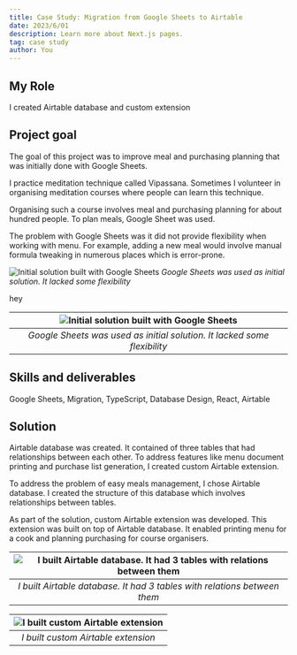 ```yaml
---
title: Case Study: Migration from Google Sheets to Airtable
date: 2023/6/01
description: Learn more about Next.js pages.
tag: case study
author: You
---
```


## My Role
I created Airtable database and custom extension

## Project goal
The goal of this project was to improve meal and purchasing planning that was initially done with Google Sheets.

I practice meditation technique called Vipassana. Sometimes I volunteer in organising meditation courses where people can learn this technique.

Organising such a course involves meal and purchasing planning for about hundred people. To plan meals, Google Sheet was used.

The problem with Google Sheets was it did not provide flexibility when working with menu. For example, adding a new meal would involve manual formula tweaking in numerous places which is error-prone.

![Initial solution built with Google Sheets](https://res.cloudinary.com/preshetin/image/upload/v1688101501/preshetin.com/case-studies/meal-planning-0_2_medi06.png)
*Google Sheets was used as initial solution. It lacked some flexibility*

hey

| ![Initial solution built with Google Sheets](https://res.cloudinary.com/preshetin/image/upload/v1688101501/preshetin.com/case-studies/meal-planning-0_2_medi06.png) | 
|:--:| 
| *Google Sheets was used as initial solution. It lacked some flexibility* |

## Skills and deliverables
Google Sheets, Migration, TypeScript, Database Design, React, Airtable

## Solution
Airtable database was created. It contained of three tables that had relationships between each other. To address features like menu document printing and purchase list generation, I created custom Airtable extension.

To address the problem of easy meals management, I chose Airtable database. I created the structure of this database which involves relationships between tables.

As part of the solution, custom Airtable extension was developed. This extension was built on top of Airtable database. It enabled printing menu for a cook and planning purchasing for course organisers.

| ![I built Airtable database. It had 3 tables with relations between them](https://res.cloudinary.com/preshetin/image/upload/v1688101501/preshetin.com/case-studies/meal-planning-1_vitsdr.png) | 
|:--:| 
| *I built Airtable database. It had 3 tables with relations between them* |

| ![I built custom Airtable extension](https://res.cloudinary.com/preshetin/image/upload/v1688102131/preshetin.com/case-studies/extension-pic_e4wteu.png) | 
|:--:| 
| *I built custom Airtable extension* |
